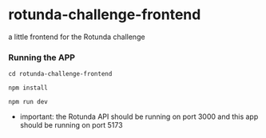 # rotunda-challenge-frontend
a little frontend for the Rotunda challenge

### Running the APP 

    cd rotunda-challenge-frontend 

    npm install

    npm run dev
    
* important: the Rotunda API should be running on port 3000 and this app should be running on port 5173

